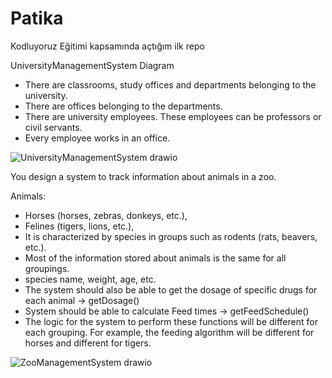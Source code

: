 # Patika
Kodluyoruz Eğitimi kapsamında açtığım ilk repo

UniversityManagementSystem Diagram

- There are classrooms, study offices and departments belonging to the university.
- There are offices belonging to the departments.
- There are university employees. These employees can be professors or civil servants.
- Every employee works in an office.


![UniversityManagementSystem drawio](https://user-images.githubusercontent.com/40757395/164070199-b8e191d4-c715-451c-b807-7f80a3436d8f.png)

You design a system to track information about animals in a zoo.

Animals:
- Horses (horses, zebras, donkeys, etc.),
- Felines (tigers, lions, etc.),
- It is characterized by species in groups such as rodents (rats, beavers, etc.).
- Most of the information stored about animals is the same for all groupings.
- species name, weight, age, etc.
- The system should also be able to get the dosage of specific drugs for each animal -> getDosage()
- System should be able to calculate Feed times -> getFeedSchedule()
- The logic for the system to perform these functions will be different for each grouping. For example, the feeding algorithm will be different for horses and different for tigers.


![ZooManagementSystem drawio](https://user-images.githubusercontent.com/40757395/164084008-635f7c66-9037-450a-a123-2d183e8ed0f1.png)
